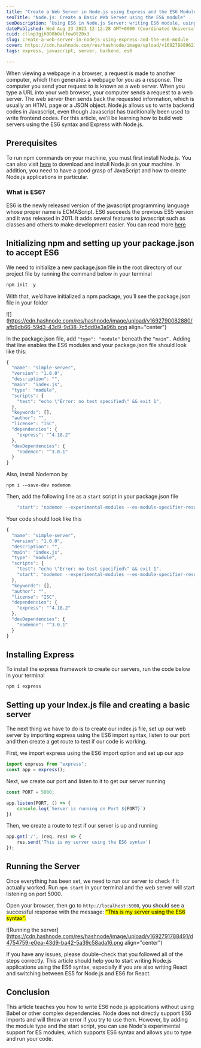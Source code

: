 ```yaml
---
title: "Create a Web Server in Node.js using Express and the ES6 Module"
seoTitle: "Node.js: Create a Basic Web Server using the ES6 module"
seoDescription: "Using ES6 in Node.js Server: writing ES6 module, using"
datePublished: Wed Aug 23 2023 12:12:28 GMT+0000 (Coordinated Universal Time)
cuid: cllnp3gjh000b0alfew0t20x3
slug: create-a-web-server-in-nodejs-using-express-and-the-es6-module
cover: https://cdn.hashnode.com/res/hashnode/image/upload/v1692788896213/376499b2-4a89-415c-b9cd-9be4bea6ea50.jpeg
tags: express, javascript, server, backend, es6

---
```


When viewing a webpage in a browser, a request is made to another computer, which then generates a webpage for you as a response. The computer you send your request to is known as a web server. When you type a URL into your web browser, your computer sends a request to a web server. The web server then sends back the requested information, which is usually an HTML page or a JSON object. Node.js allows us to write backend codes in Javascript, even though Javascript has traditionally been used to write frontend codes. For this article, we’ll be learning how to build web servers using the ES6 syntax and Express with Node.js.

## Prerequisites

To run npm commands on your machine, you must first install Node.js. You can also visit [here](https://nodejs.org/en/download) to download and install Node.js on your machine. In addition, you need to have a good grasp of JavaScript and how to create Node.js applications in particular.

### What is ES6?

ES6 is the newly released version of the javascript programming language whose proper name is ECMAScript. ES6 succeeds the previous ES5 version and it was released in 2011. It adds several features to javascript such as classes and others to make development easier. You can read more [here](https://www.makeuseof.com/tag/es6-javascript-programmers-need-know/)

## Initializing npm and setting up your package.json to accept ES6

We need to initialize a new package.json file in the root directory of our project file by running the command below in your terminal

```javascript
npm init -y
```

With that, we’d have initialized a npm package, you’ll see the package.json file in your folder

![](https://cdn.hashnode.com/res/hashnode/image/upload/v1692790082880/afb9db66-59d3-43d9-9d38-7c5dd0e3a96b.png align="center")

In the package.json file, add `"type": "module"` beneath the `“main”.` Adding that line enables the ES6 modules and your package.json file should look like this:

```javascript
{
  "name": "simple-server",
  "version": "1.0.0",
  "description": "",
  "main": "index.js",
  "type": "module",
  "scripts": {
    "test": "echo \"Error: no test specified\" && exit 1",
  },
  "keywords": [],
  "author": "",
  "license": "ISC",
  "dependencies": {
    "express": "^4.18.2"
  },
  "devDependencies": {
    "nodemon": "^3.0.1"
  }
}
```

Also, install Nodemon by

```plaintext
npm i -–save-dev nodemon
```

Then, add the following line as a `start` script in your package.json file

```javascript
    "start": "nodemon --experimental-modules --es-module-specifier-resolution=node index.js"
```

Your code should look like this

```javascript
{
  "name": "simple-server",
  "version": "1.0.0",
  "description": "",
  "main": "index.js",
  "type": "module",
  "scripts": {
    "test": "echo \"Error: no test specified\" && exit 1",
    "start": "nodemon --experimental-modules --es-module-specifier-resolution=node index.js"
  },
  "keywords": [],
  "author": "",
  "license": "ISC",
  "dependencies": {
    "express": "^4.18.2"
  },
  "devDependencies": {
    "nodemon": "^3.0.1"
  }
}
```

## Installing Express 

To install the express framework to create our servers, run the code below in your terminal

```plaintext
npm i express
```

## Setting up your Index.js file and creating a basic server

The next thing we have to do is to create our index.js file, set up our web server by importing express using the ES6 import syntax, listen to our port and then create a get route to test if our code is working.

First, we import express using the ES6 import option and set up our app

```javascript
import express from "express";
const app = express();
```

Next, we create our port and listen to it to get our server running

```javascript
const PORT = 5000;

app.listen(PORT, () => {
    console.log(`Server is running on Port ${PORT}`)
})
```

Then, we create a route to test if our server is up and running

```javascript
app.get('/', (req, res) => {
    res.send('This is my server using the ES6 syntax')
});
```

## Running the Server

Once everything has been set, we need to run our server to check if it actually worked. Run `npm start` in your terminal and the web server will start listening on port 5000.

Open your browser, then go to `http://localhost:5000`, you should see a successful response with the message: <mark>“This is my server using the ES6 syntax”.</mark>

![Running the server](https://cdn.hashnode.com/res/hashnode/image/upload/v1692791788491/d4754759-e0ea-43d9-ba42-5a39c58ada16.png align="center")

If you have any issues, please double-check that you followed all of the steps correctly. This article should help you to start writing Node.js applications using the ES6 syntax, especially if you are also writing React and switching between ES5 for Node.js and ES6 for React.

## Conclusion

This article teaches you how to write ES6 node.js applications without using Babel or other complex dependencies. Node does not directly support ES6 imports and will throw an error if you try to use them. However, by adding the module type and the start script, you can use Node's experimental support for ES modules, which supports ES6 syntax and allows you to type and run your code.